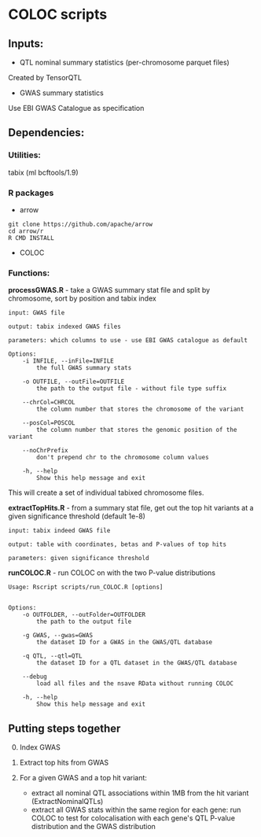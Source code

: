 # COLOC scripts

## Inputs:

* QTL nominal summary statistics (per-chromosome parquet files)

Created by TensorQTL

* GWAS summary statistics

Use EBI GWAS Catalogue as specification

## Dependencies:

### Utilities:

tabix (ml bcftools/1.9)

### R packages

* arrow 

```
git clone https://github.com/apache/arrow
cd arrow/r
R CMD INSTALL 
```

* COLOC

### Functions:

**processGWAS.R** - take a GWAS summary stat file and split by chromosome, sort by position and tabix index

    input: GWAS file

    output: tabix indexed GWAS files

    parameters: which columns to use - use EBI GWAS catalogue as default

```
Options:
    -i INFILE, --inFile=INFILE
        the full GWAS summary stats

    -o OUTFILE, --outFile=OUTFILE
        the path to the output file - without file type suffix

    --chrCol=CHRCOL
        the column number that stores the chromosome of the variant

    --posCol=POSCOL
        the column number that stores the genomic position of the variant

    --noChrPrefix
        don't prepend chr to the chromosome column values

    -h, --help
        Show this help message and exit
```

This will create a set of individual tabixed chromosome files.

**extractTopHits.R** - from a summary stat file, get out the top hit variants at a given significance threshold (default 1e-8)

    input: tabix indeed GWAS file

    output: table with coordinates, betas and P-values of top hits

    parameters: given significance threshold




**runCOLOC.R** - run COLOC on with the two P-value distributions

```
Usage: Rscript scripts/run_COLOC.R [options]


Options:
    -o OUTFOLDER, --outFolder=OUTFOLDER
        the path to the output file

    -g GWAS, --gwas=GWAS
        the dataset ID for a GWAS in the GWAS/QTL database

    -q QTL, --qtl=QTL
        the dataset ID for a QTL dataset in the GWAS/QTL database

    --debug
        load all files and the nsave RData without running COLOC

    -h, --help
        Show this help message and exit
```


## Putting steps together

0. Index GWAS

1. Extract top hits from GWAS

2. For a given GWAS and a top hit variant:
    - extract all nominal QTL associations within 1MB from the hit variant (ExtractNominalQTLs)
    - extract all GWAS stats within the same region
    for each gene:
        run COLOC to test for colocalisation with each gene's QTL P-value distribution and the GWAS distribution


